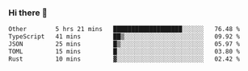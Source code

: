 ### Hi there 👋

<!--
**WShiBin/WShiBin** is a ✨ _special_ ✨ repository because its `README.md` (this file) appears on your GitHub profile.

Here are some ideas to get you started:

- 🔭 I’m currently working on ...
- 🌱 I’m currently learning ...
- 👯 I’m looking to collaborate on ...
- 🤔 I’m looking for help with ...
- 💬 Ask me about ...
- 📫 How to reach me: ...
- 😄 Pronouns: ...
- ⚡ Fun fact: ...
-->

<!--START_SECTION:waka-->

```txt
Other        5 hrs 21 mins   ███████████████████░░░░░░   76.48 %
TypeScript   41 mins         ██▒░░░░░░░░░░░░░░░░░░░░░░   09.92 %
JSON         25 mins         █▒░░░░░░░░░░░░░░░░░░░░░░░   05.97 %
TOML         15 mins         █░░░░░░░░░░░░░░░░░░░░░░░░   03.80 %
Rust         10 mins         ▓░░░░░░░░░░░░░░░░░░░░░░░░   02.42 %
```

<!--END_SECTION:waka-->
